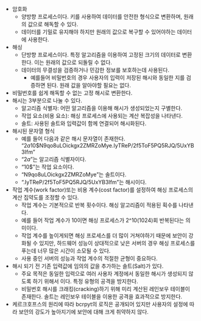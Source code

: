 - 암호화
  - 양방향 프로세스이다. 키를 사용하여 데이터를 안전한 형식으로 변환하며, 원래의 값으로 해독할 수 있다.
  - 데이터를 기밀로 유지해야 하지만 원래의 값으로 복구할 수 있어야하는 데이터에 사용한다.
- 해싱
  - 단방향 프로세스이다. 특정 알고리즘을 이용하여 고정된 크기의 데이터로 변환한다. 이는 원래의 값으로 되돌릴 수 없다.
  - 데이터의 무결성을 검증하거나 민감한 정보를 보호하는데 사용된다.
    - 예를들어 비밀번호의 경우 사용자의 입력이 저장된 해시와 동일한 지를 검증하면 된다. 원래 값을 알아야할 필요는 없다.
- 비밀번호를 쉽게 해독할 수 없는 고정 해시로 변환한다.
- 해시는 3부분으로 나눌 수 있다.
  - 알고리즘 식별자: 어떤 알고리즘을 이용해 해시가 생성되었는지 구별한다.
  - 작업 요소(비용 요소): 해싱 프로세스에 사용되는 계산 복잡성을 나타낸다.
  - 솔트: 사용된 솔트와 입력값이 함께 연결되어 해시화된다.
- 해시된 문자열 형식
  - 예를 들어 다음과 같은 해시 문자열이 존재한다. “$2a$10$N9qo8uLOickgx2ZMRZoMye.IyTReP/2f5ToF5PQ5RJQ/5UxYB3Ifm”
  - “$2a$”는 알고리즘 식별자이다.
  - “10$”는 작업 요소이다.
  - “N9qo8uLOickgx2ZMRZoMye”는 솔트이다.
  - “.IyTReP/2f5ToF5PQ5RJQ/5UxYB3Ifm”는 해시이다.
- 작업 계수(work factor)또는 비용 계수(cost factor)를 설정하여 해싱 프로세스의 계산 집약도를 조정할 수 있다.
  - 작업 계수는 기본적으로 반복 횟수이다. 해싱 알고리즘이 적용된 획수를 나타낸다.
  - 예를 들어 작업 계수가 10이면 해싱 프로세스가 2^10(1024)회 반복된다는 의미이다.
  - 작업 계수를 높이게되면 해싱 프로세스를 더 많이 거쳐야하기 때문에 보안이 강화될 수 있지만, 하드웨어 성능이 상대적으로 낮은 서버의 경우 해싱 프로세스를 푸는데 너무 많은 시간이 소모될 수 있다.
  - 사용 중인 서버의 성능과 작업 계수의 적절한 균형이 중요하다.
- 해시 되기 전 기존 입력값에 임의의 값을 추가하는 솔트(Salt)가 있다.
  - 주요 목적은 동일한 입력으로 여러 사용자 계정에서 동일한 해시가 생성되지 않도록 하기 위해서 이다. 특정 유형의 공격을 방지한다.
  - 비밀번호 해시를 크래킹(cracking)하기 위해 미리 계산된 레인보우 테이블이 존재한다. 솔트는 레인보우 테이블을 이용한 공격을 효과적으로 방지한다.
- 케르크호프스의 원리에 따라 bcrpyt의 로직은 공개되어 있지만 사용자의 설정에 따라 보안의 강도가 높아지기에 보안에 대해 크게 취약하지 않다.

